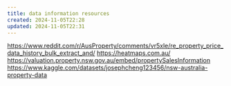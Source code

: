 ```yaml
---
title: data information resources
created: 2024-11-05T22:28
updated: 2024-11-05T22:31
---
```


https://www.reddit.com/r/AusProperty/comments/vr5xle/re_property_price_data_history_bulk_extract_and/
https://heatmaps.com.au/
https://valuation.property.nsw.gov.au/embed/propertySalesInformation
https://www.kaggle.com/datasets/josephcheng123456/nsw-australia-property-data